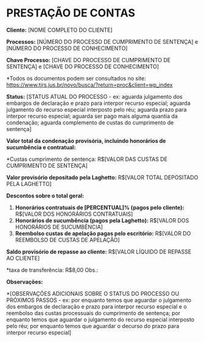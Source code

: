 # PRESTAÇÃO DE CONTAS

**Cliente:** [NOME COMPLETO DO CLIENTE]

**Processos:** [NÚMERO DO PROCESSO DE CUMPRIMENTO DE SENTENÇA] e [NÚMERO DO PROCESSO DE CONHECIMENTO]

**Chave Processo:** [CHAVE DO PROCESSO DE CUMPRIMENTO DE SENTENÇA] e [CHAVE DO PROCESSO DE CONHECIMENTO]

*Todos os documentos podem ser consultados no site: https://www.tjrs.jus.br/novo/busca/?return=proc&client=wp_index

**Status:** [STATUS ATUAL DO PROCESSO - ex: aguarda julgamento dos embargos de declaração e prazo para interpor recurso especial; aguarda julgamento do recurso especial interposto pelo réu; aguarda prazo para interpor recurso especial; aguarda ser pago mais alguma quantia da condenação; aguarda complemento de custas do cumprimento de sentença]

**Valor total da condenação provisória, incluindo honorários de sucumbência e contratual:**

*Custas cumprimento de sentença: R$[VALOR DAS CUSTAS DE CUMPRIMENTO DE SENTENÇA]

**Valor provisório depositado pela Laghetto:** R$[VALOR TOTAL DEPOSITADO PELA LAGHETTO]

**Descontos sobre o total geral:**

1.  **Honorários contratuais de [PERCENTUAL]% (pagos pelo cliente):** R$[VALOR DOS HONORÁRIOS CONTRATUAIS]
2.  **Honorários de sucumbência (pagos pela Laghetto):** R$[VALOR DOS HONORÁRIOS DE SUCUMBÊNCIA]
3.  **Reembolso custas de apelação pagas pelo escritório:** R$[VALOR DO REEMBOLSO DE CUSTAS DE APELAÇÃO]

**Saldo provisório de repasse ao cliente:** R$[VALOR LÍQUIDO DE REPASSE AO CLIENTE]

*taxa de transferência: R$8,00
Obs.: 

**Observações:**

*[OBSERVAÇÕES ADICIONAIS SOBRE O STATUS DO PROCESSO OU PRÓXIMOS PASSOS - ex: por enquanto temos que aguardar o julgamento dos embargos de declaração e prazo para interpor recurso especial e o reembolso das custas processuais do cumprimento de sentença; por enquanto temos que aguardar o julgamento do recurso especial interposto pelo réu; por enquanto temos que aguardar o decurso do prazo para interpor recurso especial]


